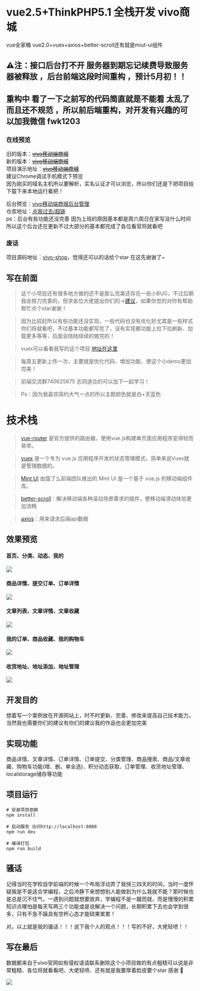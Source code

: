 # vue2.5+ThinkPHP5.1 全栈开发 vivo商城
vue全家桶 vue2.0+vuex+axios+better-scroll还有就是miut-ui组件 <br>



## ⚠️注：接口后台打不开 服务器到期忘记续费导致服务器被释放 ，后台前端这段时间重构 ，预计5月初！！

## 重构中 看了一下之前写的代码简直就是不能看 太乱了 而且还不规范 ，所以前后端重构，对开发有兴趣的可以加我微信 fwk1203

### 在线预览

旧的版本：<del>[vivo移动端商城](http://fwk01.top)</del><br>
新的版本：<del>[vivo移动端商城](http://fwk02.top)</del><br>
项目演示地址：<del>[vivo移动端商城](http://fwk02.top)</del><br>
建议Chrome调试手机模式下预览<br>
因为刚买的域名主机所以要解析，实名认证才可以浏览，所以你们还是下把项目给下载下来本地运行看把！

 
后台预览：[vivo移动端商城后台管理](http://wwww.kuangjiahu.top)<br>
仓库地址：[点我过去/超链](https://github.com/Mynameisfwk/tp5-vivo-admin)<br>
ps：后台有些功能还没完善 因为上班的原因基本都是周六周日在家写没什么时间 所以这个后台还在更新不过大部分的基本都完成了各位看官将就看吧


### 废话
项目源码地址：[vivo-shop](https://github.com/Mynameisfwk/vivo-shop)，觉得还可以的话给个star 在这先谢谢了~<br>

## 写在前面

> 这个小项目还有很多地方做的还不是那么完美还存在一些小BUG，不过后期我会努力完善的，但求各位大佬提出你们的->[建议](https://github.com/Mynameisfwk/vivo-shop/issues)，如果你觉的对你有帮助帮忙点个star谢谢！

> 因为比较赶所以有些功能还没实现，一些代码也没有优化好尤其是一些样式你们将就看吧，不过基本功能都写完了，没有实现都功能上拉下拉刷新、加载更多等等，后面会陆陆续续的做完的！

> vuex可以看看我写的这个项目 [地址在这里](https://github.com/Mynameisfwk/vue-Todo-list)

> 每周五更新上传一次，主要就是优化代码、增加功能、使这个小demo更加完美！

> 前端交流群740625675 志同道合的可以加下一起学习！

> Ps：因为我喜欢简约大气一点的所以主题颜色就是白+天蓝色

# 技术栈
> [vue-router](https://router.vuejs.org/zh-cn/) 是官方提供的路由器，使用vue.js构建单页面应用程序变得轻而易举。

> [vuex](https://vuex.vuejs.org/zh-cn/) 是一个专为 vue.js 应用程序开发的状态管理模式，简单来说Vuex就是管理数据的。

> [Mint UI](http://mint-ui.github.io/#!/zh-cn) 由饿了么前端团队推出的 Mint UI 是一个基于 vue.js 的移动端组件库。

> [better-scroll](http://ustbhuangyi.github.io/better-scroll/doc/options.html)：解决移动端各种滚动场景需求的插件，使移动端滑动体验更加流畅

> [axios](https://www.npmjs.com/package/axios)：用来请求后端api数据

## 效果预览

#### 首页、分类、动态、我的
![](https://user-gold-cdn.xitu.io/2018/5/17/1636ba09e546a28f?w=1555&h=608&f=png&s=419439)

#### 商品详情、提交订单、订单详情
![](https://user-gold-cdn.xitu.io/2018/5/17/1636bb0a57c224a2?w=1555&h=608&f=png&s=305775)

#### 文章列表、文章详情、文章收藏
![](https://user-gold-cdn.xitu.io/2018/5/26/1639adefcd1b5296?w=1555&h=608&f=png&s=637802)

#### 我的订单、商品收藏、我的购物车
![](https://user-gold-cdn.xitu.io/2018/5/18/16371f71217202ea?w=1555&h=608&f=png&s=246290)

#### 收货地址、地址添加、地址管理
![](https://user-gold-cdn.xitu.io/2018/5/26/1639add2f11ba68d?w=1555&h=608&f=png&s=127953)

## 开发目的
想着写一个案例放在开源网站上，时不时更新、完善、修改来提高自己技术能力，当然我也需要你们的建议有你们的建议我的作品也会更加完美

## 实现功能
商品详情、文章详情、订单详情、订单提交、分类管理、商品搜索、商品/文章收藏、购物车功能(增、删、单全选)、积分动态获取、订单管理、收货地址管理、localstorage储存等功能


## 项目运行
```
# 安装项目依赖
npm install 

# 启动服务 访问http://localhost:8080
npm run dev

# 编译打包
npm run build
```

## 骚话
记得当时在学校自学前端的时候一个布局浮动弄了我快三四天的时间，当时一度怀疑我是不是适合学编程，之后冷静下来想想别人能做到为什么我就不能？那时候也是总是沉不住气，一遇到问题就想要放弃，学编程不是一蹴而就，而是慢慢的积累知识点哪怕是每天写两三个功能或是说解决一个问题，长期积累下去也会学到很多，只有不急不躁具有空杯心态才能硕果累累！

对。以上就是我的骚话！！！说下我个人的观点！！！写的不好，大佬轻喷！！

## 写在最后
数据都来自于vivo官网如有侵权请请联系删除这个小项目做的有点粗糙可以说是非常粗糙、各位将就看看吧、大佬轻喷、还有就是我要厚着脸皮要个star 感谢 🙏

<img src="https://user-gold-cdn.xitu.io/2018/5/17/1636bde1d014d991?w=198&h=198&f=jpeg&s=3630"></img>
